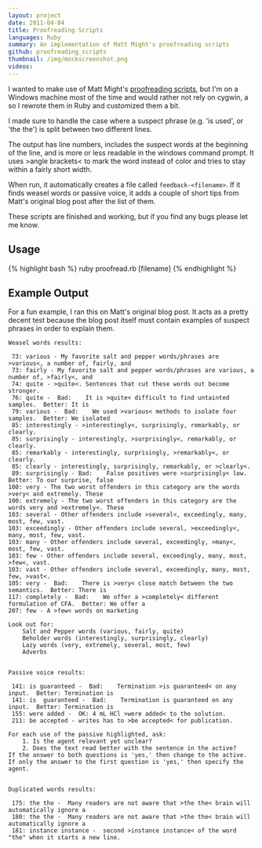 ```yaml
---
layout: project
date: 2011-04-04
title: Proofreading Scripts
languages: Ruby
summary: An implementation of Matt Might's proofreading scripts
github: proofreading_scripts 
thumbnail: /img/mockscreenshot.png
videos:
---
```


I wanted to make use of Matt Might's [proofreading scripts](http://matt.might.net/articles/shell-scripts-for-passive-voice-weasel-words-duplicates/), but I'm on a Windows machine most of the time and would rather not rely on cygwin, a so I rewrote them in Ruby and customized them a bit.

I made sure to handle the case where a suspect phrase (e.g. 'is used', or 'the the') is split between two different lines.

The output has line numbers, includes the suspect words at the beginning of the line, and is more or less readable in the windows command prompt. It uses &gt;angle brackets&lt; to mark the word instead of color and tries to stay within a fairly short width.

When run, it automatically creates a file called `feedback-<filename>`. If it finds weasel words or passive voice, it adds a couple of short tips from Matt's original blog post after the list of them.
 
These scripts are finished and working, but if you find any bugs please let me know.
 
Usage
---

{% highlight bash %}
ruby proofread.rb [filename]
{% endhighlight %}


Example Output
---

For a fun example, I ran this on Matt's original blog post. It acts as a pretty decent test because the blog post itself must contain examples of suspect phrases in order to explain them.
 
    Weasel words results:

     73: various - My favorite salt and pepper words/phrases are >various<, a number of, fairly, and 
     73: fairly - My favorite salt and pepper words/phrases are various, a number of, >fairly<, and 
     74: quite - >quite<. Sentences that cut these words out become stronger. 
     76: quite -  Bad:    It is >quite< difficult to find untainted samples.  Better: It is 
     79: various -  Bad:    We used >various< methods to isolate four samples.  Better: We isolated 
     85: interestingly - >interestingly<, surprisingly, remarkably, or clearly. 
     85: surprisingly - interestingly, >surprisingly<, remarkably, or clearly. 
     85: remarkably - interestingly, surprisingly, >remarkably<, or clearly. 
     85: clearly - interestingly, surprisingly, remarkably, or >clearly<. 
     89: surprisingly - Bad:    False positives were >surprisingly< low.  Better: To our surprise, false 
    100: very - The two worst offenders in this category are the words >very< and extremely. These 
    100: extremely - The two worst offenders in this category are the words very and >extremely<. These 
    103: several - Other offenders include >several<, exceedingly, many, most, few, vast. 
    103: exceedingly - Other offenders include several, >exceedingly<, many, most, few, vast. 
    103: many - Other offenders include several, exceedingly, >many<, most, few, vast. 
    103: few - Other offenders include several, exceedingly, many, most, >few<, vast. 
    103: vast - Other offenders include several, exceedingly, many, most, few, >vast<. 
    105: very -  Bad:    There is >very< close match between the two semantics.  Better: There is 
    117: completely -  Bad:    We offer a >completely< different formulation of CFA.  Better: We offer a 
    207: few - A >few< words on marketing 

    Look out for:
        Salt and Pepper words (various, fairly, quite)
        Beholder words (interestingly, surprisingly, clearly)
        Lazy words (very, extremely, several, most, few)
        Adverbs


    Passive voice results:

     141: is guaranteed -  Bad:    Termination >is guaranteed< on any input.  Better: Termination is 
     141: is  guaranteed -  Bad:    Termination is guaranteed on any input.  Better: Termination is 
     155: were added -  OK: 4 mL HCl >were added< to the solution. 
     211: be accepted - writes has to >be accepted< for publication. 

    For each use of the passive highlighted, ask:
        1. Is the agent relevant yet unclear?
        2. Does the text read better with the sentence in the active?
    If the answer to both questions is 'yes,' then change to the active.
    If only the answer to the first question is 'yes,' then specify the agent. 


    Duplicated words results:

     175: the the -  Many readers are not aware that >the the< brain will automatically ignore a 
     180: the the -  Many readers are not aware that >the the< brain will automatically ignore a 
     181: instance instance -  second >instance instance< of the word "the" when it starts a new line.  
